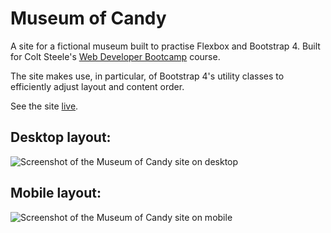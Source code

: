 # Museum of Candy

A site for a fictional museum built to practise Flexbox and Bootstrap 4. Built for Colt Steele's [Web Developer Bootcamp](https://www.udemy.com/the-web-developer-bootcamp/) course.

The site makes use, in particular, of Bootstrap 4's utility classes to efficiently adjust layout and content order.

See the site [live](https://gk-hynes.github.io/museum-of-candy/).

## Desktop layout:

![Screenshot of the Museum of Candy site on desktop](https://res.cloudinary.com/gerhynes/image/upload/q_auto/v1540851005/Screenshot_2018-10-29_Museum_of_Candy_qkhp48.jpg)

## Mobile layout:

![Screenshot of the Museum of Candy site on mobile](https://res.cloudinary.com/gerhynes/image/upload/q_auto/v1540942060/Screenshot_2018-10-30_Museum_of_Candy_p0yb0i.png)
